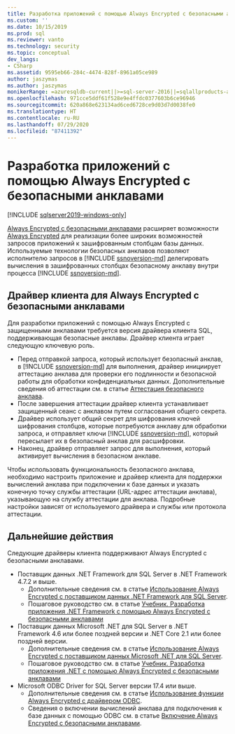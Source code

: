 ```yaml
---
title: Разработка приложений с помощью Always Encrypted с безопасными анклавами | Документация Майкрософт
ms.custom: ''
ms.date: 10/15/2019
ms.prod: sql
ms.reviewer: vanto
ms.technology: security
ms.topic: conceptual
dev_langs:
- CSharp
ms.assetid: 9595eb66-284c-4474-828f-8961a05ce989
author: jaszymas
ms.author: jaszymas
monikerRange: =azuresqldb-current||>=sql-server-2016||=sqlallproducts-allversions||>=sql-server-linux-2017||=azuresqldb-mi-current
ms.openlocfilehash: 971cce5ddf61f528e9e4ffdc0377603b6ce96946
ms.sourcegitcommit: 620a868e623134ad6ced6728ce9d03d7d0038fe0
ms.translationtype: HT
ms.contentlocale: ru-RU
ms.lasthandoff: 07/29/2020
ms.locfileid: "87411392"
---
```

# <a name="develop-applications-using-always-encrypted-with-secure-enclaves"></a>Разработка приложений с помощью Always Encrypted с безопасными анклавами
[!INCLUDE [sqlserver2019-windows-only](../../../includes/applies-to-version/sqlserver2019-windows-only.md)]

[Always Encrypted с безопасными анклавами](always-encrypted-enclaves.md) расширяет возможности [Always Encrypted](always-encrypted-database-engine.md) для реализации более широких возможностей запросов приложений к зашифрованным столбцам базы данных. Используемые технологии безопасных анклавов позволяют исполнителю запросов в [!INCLUDE [ssnoversion-md](../../../includes/ssnoversion-md.md)] делегировать вычисления в зашифрованных столбцах безопасному анклаву внутри процесса [!INCLUDE [ssnoversion-md](../../../includes/ssnoversion-md.md)].

## <a name="client-driver-for-always-encrypted-with-secure-enclaves"></a>Драйвер клиента для Always Encrypted с безопасными анклавами

Для разработки приложений с помощью Always Encrypted с защищенными анклавами требуется версия драйвера клиента SQL, поддерживающая безопасные анклавы. Драйвер клиента играет следующую ключевую роль.
- Перед отправкой запроса, который использует безопасный анклав, в [!INCLUDE [ssnoversion-md](../../../includes/ssnoversion-md.md)] для выполнения, драйвер инициирует аттестацию анклава для проверки его подлинности и безопасной работы для обработки конфиденциальных данных. Дополнительные сведения об аттестации см. в статье [Аттестация безопасного анклава](always-encrypted-enclaves.md#secure-enclave-attestation).
- После завершения аттестации драйвер клиента устанавливает защищенный сеанс с анклавом путем согласования общего секрета.
- Драйвер использует общий секрет для шифрования ключей шифрования столбцов, которые потребуются анклаву для обработки запроса, и отправляет ключи [!INCLUDE [ssnoversion-md](../../../includes/ssnoversion-md.md)], который пересылает их в безопасный анклав для расшифровки. 
- Наконец, драйвер отправляет запрос для выполнения, который активирует вычисления в безопасном анклаве.

Чтобы использовать функциональность безопасного анклава, необходимо настроить приложение и драйвер клиента для поддержки вычислений анклава при подключении к базе данных и указать конечную точку службы аттестации (URL-адрес аттестации анклава), указывающую на службу аттестации для анклава. Подробные настройки зависят от используемого драйвера и службы или протокола аттестации.

## <a name="next-steps"></a>Дальнейшие действия

Следующие драйверы клиента поддерживают Always Encrypted с безопасными анклавами.
- Поставщик данных .NET Framework для SQL Server в .NET Framework 4.7.2 и выше. 
    - Дополнительные сведения см. в статье [Использование Always Encrypted с поставщиком данных .NET Framework для SQL Server](../../../relational-databases/security/encryption/develop-using-always-encrypted-with-net-framework-data-provider.md).
    - Пошаговое руководство см. в статье [Учебник. Разработка приложения .NET Framework с помощью Always Encrypted с безопасными анклавами](../tutorial-always-encrypted-enclaves-develop-net-framework-apps.md)
- Поставщик данных Microsoft .NET для SQL Server в .NET Framework 4.6 или более поздней версии и .NET Core 2.1 или более поздней версии. 
    - Дополнительные сведения см. в статье [Использование Always Encrypted с поставщиком данных Microsoft .NET для SQL Server](../../../connect/ado-net/sql/sqlclient-support-always-encrypted.md).
    - Пошаговое руководство см. в статье [Учебник. Разработка приложения .NET с помощью Always Encrypted с безопасными анклавами](../../../connect/ado-net/sql/tutorial-always-encrypted-enclaves-develop-net-apps.md)
- Microsoft ODBC Driver for SQL Server версии 17.4 или выше. 
    - Дополнительные сведения см. в статье [Использование функции Always Encrypted с драйвером ODBC](../../../connect/odbc/using-always-encrypted-with-the-odbc-driver.md). 
    - Сведения о включении вычислений анклава для подключения к базе данных с помощью ODBC см. в статье [Включение Always Encrypted с безопасными анклавами](../../../connect/odbc/using-always-encrypted-with-the-odbc-driver.md#enabling-always-encrypted-with-secure-enclaves).
